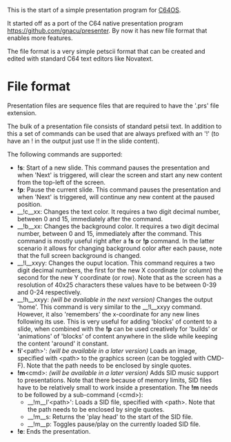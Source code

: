 This is the start of a simple presentation program for [C64OS](https://c64os.com). 

It started off as a port of the C64 native presentation program https://github.com/gnacu/presenter.
By now it has new file format that enables more features.

The file format is a very simple petscii format that can be created and edited with standard C64 text editors like Novatext.

# File format
Presentation files are sequence files that are required to have the '.prs' file extension.

The bulk of a presentation file consists of standard petsii text. In addition to this a set of commands can be used that are always prefixed with an '!' (to have an ! in the output just use !! in the slide content).

The following commands are supported:
* __!s__: Start of a new slide. This command pauses the presentation and when 'Next' is triggered, will clear the screen and start any new content from the top-left of the screen.
* __!p__: Pause the current slide. This command pauses the presentation and when 'Next' is triggered, will continue any new content at the paused position.
* __!c__xx: Changes the text color. It requires a two digit decimal number, between 0 and 15, immediately after the command.
* __!b__xx: Changes the background color. It requires a two digit decimal number, between 0 and 15, immediately after the command. This command is mostly useful right after a __!s__ or __!p__ command. In the latter scenario it allows for changing background color after each pause, note that the full screen background is changed.
* __!l__xxyy: Changes the ouput location. This command requires a two digit decimal numbers, the first for the new X coordinate (or column) the second for the new Y coordinate (or row). Note that as the screen has a resolution of 40x25 characters these values have to be between 0-39 and 0-24 respectively.
* __!h__xxyy: _(will be available in the next version)_ Changes the output 'home'. This command is very similar to the __!l__xxyy command. However, it also 'remembers' the x-coordinate for any new lines following its use. This is very useful for adding 'blocks' of content to a slide, when combined with the __!p__ can be used creatively for 'builds' or 'animations' of 'blocks' of content anywhere in the slide while keeping the content 'around' it constant.
* __!i__'\<path\>': _(will be available in a later version)_ Loads an image, specified with \<path\> to the graphics screen (can be toggled with CMD-F). Note that the path needs to be enclosed by single quotes.
* __!m__\<cmd\>: _(will be available in a later version)_ Adds SID music support to presentations. Note that there because of memory limits, SID files have to be relatively small to work inside a presentation. The __!m__ needs to be followed by a sub-command (\<cmd\>):
  *  __!m__l'\<path\>': Loads a SID file, specified with \<path\>. Note that the path needs to be enclosed by single quotes.
  *  __!m__s: Returns the 'play head' to the start of the SID file.
  *  __!m__p: Toggles pause/play on the currently loaded SID file.
* __!e__: Ends the presentation.

